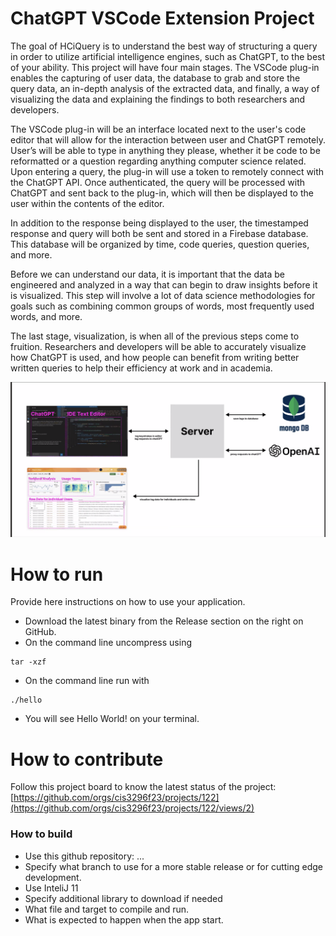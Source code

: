 # ChatGPT VSCode Extension Project
The goal of HCiQuery is to understand the best way of structuring a query in order to utilize 
artificial intelligence engines, such as ChatGPT, to the best of your ability. This project will 
have four main stages. The VSCode plug-in enables the capturing of user data, the database to grab 
and store the query data, an in-depth analysis of the extracted data, and finally, a way of 
visualizing the data and explaining the findings to both researchers and developers.

The VSCode plug-in will be an interface located next to the user's code editor that will allow for 
the interaction between user and ChatGPT remotely. User’s will be able to type in anything they 
please, whether it be code to be reformatted or a question regarding anything computer science 
related. Upon entering a query, the plug-in will use a token to remotely connect with the ChatGPT 
API. Once authenticated, the query will be processed with ChatGPT and sent back to the plug-in, 
which will then be displayed to the user within the contents of the editor.

In addition to the response being displayed to the user, the timestamped response and query will 
both be sent and stored in a Firebase database. This database will be organized by time, code 
queries, question queries, and more.

Before we can understand our data, it is important that the data be engineered and analyzed in a 
way that can begin to draw insights before it is visualized. This step will involve a lot of data 
science methodologies for goals such as combining common groups of words, most frequently used 
words, and more.

The last stage, visualization, is when all of the previous steps come to fruition. Researchers and 
developers will be able to accurately visualize how ChatGPT is used, and how people can benefit 
from writing better written queries to help their efficiency at work and in academia.  

![This is a screenshot.](diagram.png)
# How to run
Provide here instructions on how to use your application.   
- Download the latest binary from the Release section on the right on GitHub.  
- On the command line uncompress using
```
tar -xzf  
```
- On the command line run with
```
./hello
```
- You will see Hello World! on your terminal. 

# How to contribute
Follow this project board to know the latest status of the project: [https://github.com/orgs/cis3296f23/projects/122](https://github.com/orgs/cis3296f23/projects/122/views/2)

### How to build
- Use this github repository: ... 
- Specify what branch to use for a more stable release or for cutting edge development.  
- Use InteliJ 11
- Specify additional library to download if needed 
- What file and target to compile and run. 
- What is expected to happen when the app start. 
